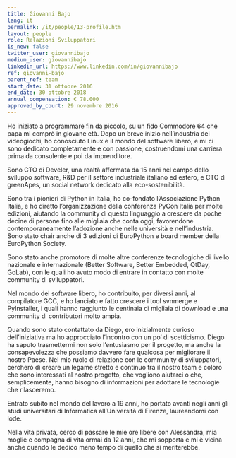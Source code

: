 ```yaml
---
title: Giovanni Bajo
lang: it
permalink: /it/people/13-profile.htm
layout: people
role: Relazioni Sviluppatori
is_new: false
twitter_user: giovannibajo
medium_user: giovannibajo
linkedin_url: https://www.linkedin.com/in/giovannibajo
ref: giovanni-bajo
parent_ref: team
start_date: 31 ottobre 2016
end_date: 30 ottobre 2018
annual_compensation: € 78.000
approved_by_court: 29 novembre 2016
---
```

Ho iniziato a programmare fin da piccolo, su un fido Commodore 64 che papà mi comprò in giovane età. Dopo un breve inizio nell’industria dei videogiochi, ho conosciuto Linux e il mondo del software libero, e mi ci sono dedicato completamente e con passione, costruendomi una carriera prima da consulente e poi da imprenditore.

Sono CTO di Develer, una realtà affermata da 15 anni nel campo dello sviluppo software, R&D per il settore industriale italiano ed estero, e CTO di greenApes, un social network dedicato alla eco-sostenibilità.

Sono tra i pionieri di Python in Italia, ho co-fondato l’Associazione Python Italia, e ho diretto l’organizzazione della conferenza PyCon Italia per molte edizioni, aiutando la community di questo linguaggio a crescere da poche decine di persone fino alle migliaia che conta oggi, favorendone contemporaneamente l’adozione anche nelle università e nell’industria. Sono stato chair anche di 3 edizioni di EuroPython e board member della EuroPython Society.

Sono stato anche promotore di molte altre conferenze tecnologiche di livello nazionale e internazionale (Better Software, Better Embedded, QtDay, GoLab), con le quali ho avuto modo di entrare in contatto con molte community di sviluppatori.

Nel mondo del software libero, ho contribuito, per diversi anni, al compilatore GCC, e ho lanciato e fatto crescere i tool svnmerge e PyInstaller, i quali hanno raggiunto le centinaia di migliaia di download e una community di contributori molto ampia.



Quando sono stato contattato da Diego, ero inizialmente curioso dell’iniziativa ma ho approcciato l’incontro con un po’ di scetticismo. Diego ha saputo trasmettermi non solo l’entusiasmo per il progetto, ma anche la consapevolezza che possiamo davvero fare qualcosa per migliorare il nostro Paese. Nel mio ruolo di relazione con le community di sviluppatori, cercherò di creare un legame stretto e continuo tra il nostro team e coloro che sono interessati al nostro progetto, che vogliono aiutarci o che, semplicemente, hanno bisogno di informazioni per adottare le tecnologie che rilasceremo.

Entrato subito nel mondo del lavoro a 19 anni, ho portato avanti negli anni gli studi universitari di Informatica all’Università di Firenze, laureandomi con lode.

Nella vita privata, cerco di passare le mie ore libere con Alessandra, mia moglie e compagna di vita ormai da 12 anni, che mi sopporta e mi è vicina anche quando le dedico meno tempo di quello che si meriterebbe.


